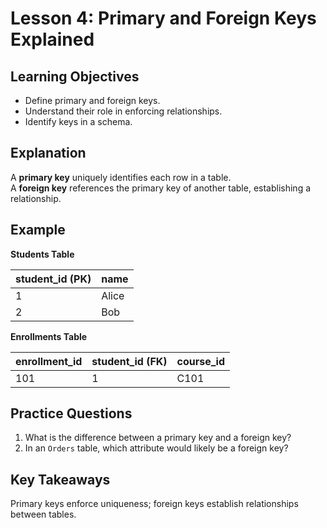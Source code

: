 # Lesson 4: Primary and Foreign Keys Explained

## Learning Objectives
- Define primary and foreign keys.
- Understand their role in enforcing relationships.
- Identify keys in a schema.

## Explanation
A **primary key** uniquely identifies each row in a table.  
A **foreign key** references the primary key of another table, establishing a relationship.

## Example
**Students Table**

| student_id (PK) | name  |
|-----------------|-------|
| 1               | Alice |
| 2               | Bob   |

**Enrollments Table**

| enrollment_id | student_id (FK) | course_id |
|---------------|-----------------|-----------|
| 101           | 1               | C101      |

## Practice Questions
1. What is the difference between a primary key and a foreign key?
2. In an `Orders` table, which attribute would likely be a foreign key?

## Key Takeaways
Primary keys enforce uniqueness; foreign keys establish relationships between tables.
